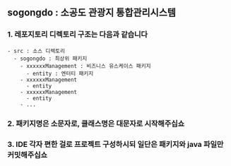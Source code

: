 ## sogongdo : 소공도 관광지 통합관리시스템

### 1. 레포지토리 디렉토리 구조는 다음과 같습니다

    - src : 소스 디렉토리
      - sogongdo : 최상위 패키지
        - xxxxxxManagement : 비즈니스 유스케이스 패키지
          - entity : 엔터티 패키지
        - xxxxxxManagement
          - entity
        - xxxxxxManagement
          - entity
        - ...

### 2. 패키지명은 소문자로, 클래스명은 대문자로 시작해주십쇼

### 3. IDE 각자 편한 걸로 프로젝트 구성하시되 일단은 패키지와 java 파일만 커밋해주십쇼
